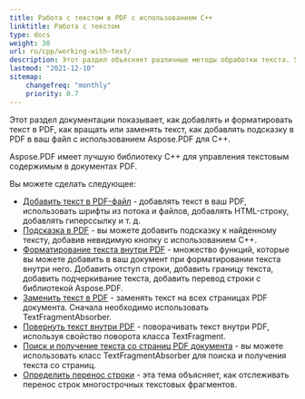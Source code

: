 ```yaml
---
title: Работа с текстом в PDF с использованием C++
linktitle: Работа с текстом
type: docs
weight: 30
url: ru/cpp/working-with-text/
description: Этот раздел объясняет различные методы обработки текста. Узнайте, как добавлять, заменять, вращать, искать текст с помощью Aspose.PDF и C++.
lastmod: "2021-12-10"
sitemap:
    changefreq: "monthly"
    priority: 0.7
---
```


Этот раздел документации показывает, как добавлять и форматировать текст в PDF, как вращать или заменять текст, как добавлять подсказку в PDF в ваш файл с использованием Aspose.PDF для C++.

Aspose.PDF имеет лучшую библиотеку C++ для управления текстовым содержимым в документах PDF.

Вы можете сделать следующее:

- [Добавить текст в PDF-файл](/pdf/cpp/add-text-to-pdf-file/) - добавлять текст в ваш PDF, использовать шрифты из потока и файлов, добавлять HTML-строку, добавлять гиперссылку и т. д.
- [Подсказка в PDF](/pdf/cpp/pdf-tooltip/) - вы можете добавить подсказку к найденному тексту, добавив невидимую кнопку с использованием C++.
- [Форматирование текста внутри PDF](/pdf/cpp/text-formatting-inside-pdf/) - множество функций, которые вы можете добавить в ваш документ при форматировании текста внутри него. Добавить отступ строки, добавить границу текста, добавить подчеркивание текста, добавить перевод строки с библиотекой Aspose.PDF.
- [Заменить текст в PDF](/pdf/cpp/replace-text-in-pdf/) - заменять текст на всех страницах PDF документа. Сначала необходимо использовать TextFragmentAbsorber.
- [Повернуть текст внутри PDF](/pdf/cpp/rotate-text-inside-pdf/) - поворачивать текст внутри PDF, используя свойство поворота класса TextFragment.
- [Поиск и получение текста со страниц PDF документа](/pdf/cpp/search-and-get-text-from-pdf/) - вы можете использовать класс TextFragmentAbsorber для поиска и получения текста со страниц.
- [Определить перенос строки](/pdf/cpp/determine-line-break/) - эта тема объясняет, как отслеживать перенос строк многострочных текстовых фрагментов.